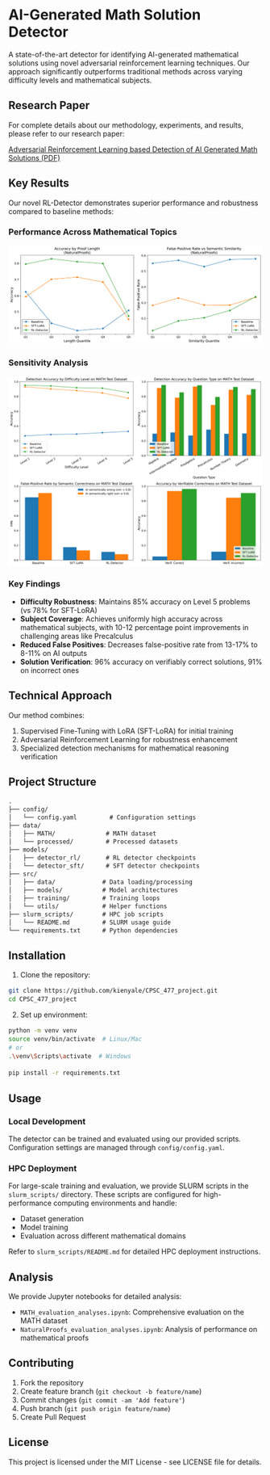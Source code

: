 # AI-Generated Math Solution Detector

A state-of-the-art detector for identifying AI-generated mathematical solutions using novel adversarial reinforcement learning techniques. Our approach significantly outperforms traditional methods across varying difficulty levels and mathematical subjects.

## Research Paper

For complete details about our methodology, experiments, and results, please refer to our research paper:

[Adversarial Reinforcement Learning based Detection of AI Generated Math Solutions (PDF)](Adversarial_Reinforcement_Learning_based_Detection_of_AI_Generated_Math_Solutions.pdf)

## Key Results

Our novel RL-Detector demonstrates superior performance and robustness compared to baseline methods:

### Performance Across Mathematical Topics
![NaturalProofs Analysis](results/naturalproofs_analysis.png)

### Sensitivity Analysis
![Sensitivity Analysis](results/sensitivity_analysis.png)

### Key Findings

- **Difficulty Robustness**: Maintains 85% accuracy on Level 5 problems (vs 78% for SFT-LoRA)
- **Subject Coverage**: Achieves uniformly high accuracy across mathematical subjects, with 10-12 percentage point improvements in challenging areas like Precalculus
- **Reduced False Positives**: Decreases false-positive rate from 13-17% to 8-11% on AI outputs
- **Solution Verification**: 96% accuracy on verifiably correct solutions, 91% on incorrect ones

## Technical Approach

Our method combines:
1. Supervised Fine-Tuning with LoRA (SFT-LoRA) for initial training
2. Adversarial Reinforcement Learning for robustness enhancement
3. Specialized detection mechanisms for mathematical reasoning verification

## Project Structure

```
.
├── config/
│   └── config.yaml         # Configuration settings
├── data/
│   ├── MATH/              # MATH dataset
│   └── processed/         # Processed datasets
├── models/
│   ├── detector_rl/       # RL detector checkpoints
│   └── detector_sft/      # SFT detector checkpoints
├── src/
│   ├── data/             # Data loading/processing
│   ├── models/           # Model architectures
│   ├── training/         # Training loops
│   └── utils/            # Helper functions
├── slurm_scripts/        # HPC job scripts
│   └── README.md         # SLURM usage guide
└── requirements.txt      # Python dependencies
```

## Installation

1. Clone the repository:
```bash
git clone https://github.com/kienyale/CPSC_477_project.git
cd CPSC_477_project
```

2. Set up environment:
```bash
python -m venv venv
source venv/bin/activate  # Linux/Mac
# or
.\venv\Scripts\activate  # Windows

pip install -r requirements.txt
```

## Usage

### Local Development

The detector can be trained and evaluated using our provided scripts. Configuration settings are managed through `config/config.yaml`.

### HPC Deployment

For large-scale training and evaluation, we provide SLURM scripts in the `slurm_scripts/` directory. These scripts are configured for high-performance computing environments and handle:

- Dataset generation
- Model training
- Evaluation across different mathematical domains

Refer to `slurm_scripts/README.md` for detailed HPC deployment instructions.

## Analysis

We provide Jupyter notebooks for detailed analysis:
- `MATH_evaluation_analyses.ipynb`: Comprehensive evaluation on the MATH dataset
- `NaturalProofs_evaluation_analyses.ipynb`: Analysis of performance on mathematical proofs

## Contributing

1. Fork the repository
2. Create feature branch (`git checkout -b feature/name`)
3. Commit changes (`git commit -am 'Add feature'`)
4. Push branch (`git push origin feature/name`)
5. Create Pull Request

## License

This project is licensed under the MIT License - see LICENSE file for details.

